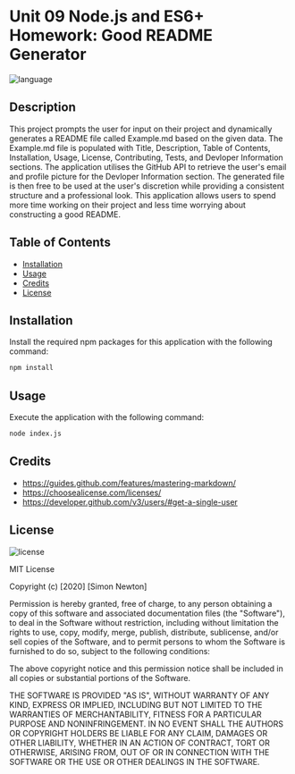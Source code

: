 # Unit 09 Node.js and ES6+ Homework: Good README Generator

![language](https://img.shields.io/badge/javascript-100%25-blue)

## Description

This project prompts the user for input on their project and dynamically generates a README file called Example.md based on the given data. The Example.md file is populated with Title, Description, Table of Contents, Installation, Usage, License, Contributing, Tests, and Devloper Information sections. The application utilises the GitHub API to retrieve the user's email and profile picture for the Devloper Information section. The generated file is then free to be used at the user's discretion while providing a consistent structure and a professional look. This application allows users to spend more time working on their project and less time worrying about constructing a good README.

## Table of Contents

* [Installation](#installation)
* [Usage](#usage)
* [Credits](#credits)
* [License](#license)

## Installation

Install the required npm packages for this application with the following command:
```sh
npm install
```

## Usage

Execute the application with the following command:
```sh
node index.js
```

## Credits

* https://guides.github.com/features/mastering-markdown/
* https://choosealicense.com/licenses/
* https://developer.github.com/v3/users/#get-a-single-user

## License

![license](https://img.shields.io/badge/license-MIT-green)

MIT License

Copyright (c) [2020] [Simon Newton]

Permission is hereby granted, free of charge, to any person obtaining a copy
of this software and associated documentation files (the "Software"), to deal
in the Software without restriction, including without limitation the rights
to use, copy, modify, merge, publish, distribute, sublicense, and/or sell
copies of the Software, and to permit persons to whom the Software is
furnished to do so, subject to the following conditions:

The above copyright notice and this permission notice shall be included in all
copies or substantial portions of the Software.

THE SOFTWARE IS PROVIDED "AS IS", WITHOUT WARRANTY OF ANY KIND, EXPRESS OR
IMPLIED, INCLUDING BUT NOT LIMITED TO THE WARRANTIES OF MERCHANTABILITY,
FITNESS FOR A PARTICULAR PURPOSE AND NONINFRINGEMENT. IN NO EVENT SHALL THE
AUTHORS OR COPYRIGHT HOLDERS BE LIABLE FOR ANY CLAIM, DAMAGES OR OTHER
LIABILITY, WHETHER IN AN ACTION OF CONTRACT, TORT OR OTHERWISE, ARISING FROM,
OUT OF OR IN CONNECTION WITH THE SOFTWARE OR THE USE OR OTHER DEALINGS IN THE
SOFTWARE.
